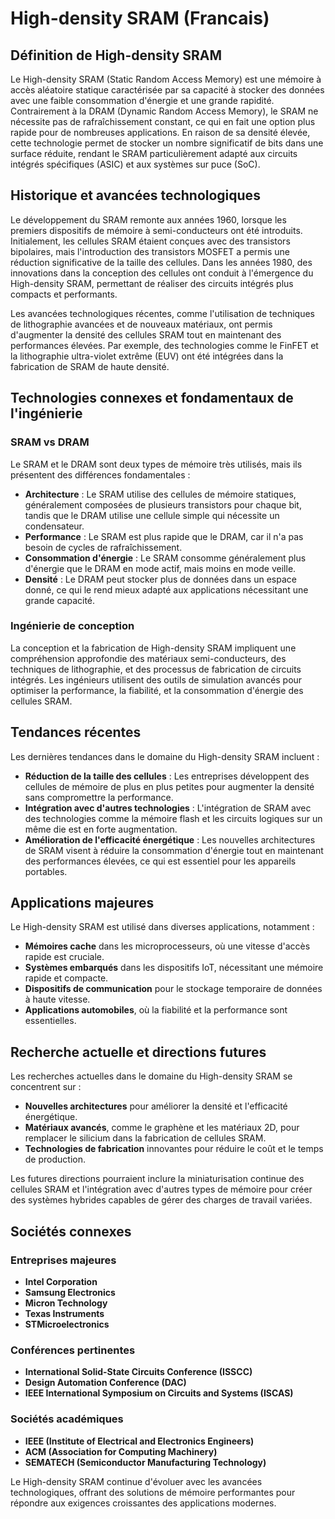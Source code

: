 # High-density SRAM (Francais)

## Définition de High-density SRAM

Le High-density SRAM (Static Random Access Memory) est une mémoire à accès aléatoire statique caractérisée par sa capacité à stocker des données avec une faible consommation d'énergie et une grande rapidité. Contrairement à la DRAM (Dynamic Random Access Memory), le SRAM ne nécessite pas de rafraîchissement constant, ce qui en fait une option plus rapide pour de nombreuses applications. En raison de sa densité élevée, cette technologie permet de stocker un nombre significatif de bits dans une surface réduite, rendant le SRAM particulièrement adapté aux circuits intégrés spécifiques (ASIC) et aux systèmes sur puce (SoC).

## Historique et avancées technologiques

Le développement du SRAM remonte aux années 1960, lorsque les premiers dispositifs de mémoire à semi-conducteurs ont été introduits. Initialement, les cellules SRAM étaient conçues avec des transistors bipolaires, mais l'introduction des transistors MOSFET a permis une réduction significative de la taille des cellules. Dans les années 1980, des innovations dans la conception des cellules ont conduit à l'émergence du High-density SRAM, permettant de réaliser des circuits intégrés plus compacts et performants.

Les avancées technologiques récentes, comme l'utilisation de techniques de lithographie avancées et de nouveaux matériaux, ont permis d'augmenter la densité des cellules SRAM tout en maintenant des performances élevées. Par exemple, des technologies comme le FinFET et la lithographie ultra-violet extrême (EUV) ont été intégrées dans la fabrication de SRAM de haute densité.

## Technologies connexes et fondamentaux de l'ingénierie

### SRAM vs DRAM

Le SRAM et le DRAM sont deux types de mémoire très utilisés, mais ils présentent des différences fondamentales :

- **Architecture** : Le SRAM utilise des cellules de mémoire statiques, généralement composées de plusieurs transistors pour chaque bit, tandis que le DRAM utilise une cellule simple qui nécessite un condensateur.
- **Performance** : Le SRAM est plus rapide que le DRAM, car il n'a pas besoin de cycles de rafraîchissement.
- **Consommation d'énergie** : Le SRAM consomme généralement plus d'énergie que le DRAM en mode actif, mais moins en mode veille.
- **Densité** : Le DRAM peut stocker plus de données dans un espace donné, ce qui le rend mieux adapté aux applications nécessitant une grande capacité.

### Ingénierie de conception

La conception et la fabrication de High-density SRAM impliquent une compréhension approfondie des matériaux semi-conducteurs, des techniques de lithographie, et des processus de fabrication de circuits intégrés. Les ingénieurs utilisent des outils de simulation avancés pour optimiser la performance, la fiabilité, et la consommation d'énergie des cellules SRAM.

## Tendances récentes

Les dernières tendances dans le domaine du High-density SRAM incluent :

- **Réduction de la taille des cellules** : Les entreprises développent des cellules de mémoire de plus en plus petites pour augmenter la densité sans compromettre la performance.
- **Intégration avec d'autres technologies** : L'intégration de SRAM avec des technologies comme la mémoire flash et les circuits logiques sur un même die est en forte augmentation.
- **Amélioration de l'efficacité énergétique** : Les nouvelles architectures de SRAM visent à réduire la consommation d'énergie tout en maintenant des performances élevées, ce qui est essentiel pour les appareils portables.

## Applications majeures

Le High-density SRAM est utilisé dans diverses applications, notamment :

- **Mémoires cache** dans les microprocesseurs, où une vitesse d'accès rapide est cruciale.
- **Systèmes embarqués** dans les dispositifs IoT, nécessitant une mémoire rapide et compacte.
- **Dispositifs de communication** pour le stockage temporaire de données à haute vitesse.
- **Applications automobiles**, où la fiabilité et la performance sont essentielles.

## Recherche actuelle et directions futures

Les recherches actuelles dans le domaine du High-density SRAM se concentrent sur :

- **Nouvelles architectures** pour améliorer la densité et l'efficacité énergétique.
- **Matériaux avancés**, comme le graphène et les matériaux 2D, pour remplacer le silicium dans la fabrication de cellules SRAM.
- **Technologies de fabrication** innovantes pour réduire le coût et le temps de production.

Les futures directions pourraient inclure la miniaturisation continue des cellules SRAM et l'intégration avec d'autres types de mémoire pour créer des systèmes hybrides capables de gérer des charges de travail variées.

## Sociétés connexes

### Entreprises majeures

- **Intel Corporation**
- **Samsung Electronics**
- **Micron Technology**
- **Texas Instruments**
- **STMicroelectronics**

### Conférences pertinentes

- **International Solid-State Circuits Conference (ISSCC)**
- **Design Automation Conference (DAC)**
- **IEEE International Symposium on Circuits and Systems (ISCAS)**

### Sociétés académiques

- **IEEE (Institute of Electrical and Electronics Engineers)**
- **ACM (Association for Computing Machinery)**
- **SEMATECH (Semiconductor Manufacturing Technology)**

Le High-density SRAM continue d'évoluer avec les avancées technologiques, offrant des solutions de mémoire performantes pour répondre aux exigences croissantes des applications modernes.